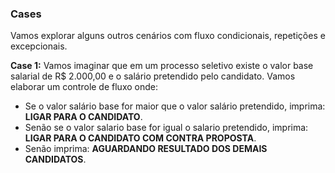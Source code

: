 ### Cases

Vamos explorar alguns outros cenários com fluxo condicionais,
repetições e excepcionais.

<strong>Case 1:</strong> Vamos imaginar que em um processo seletivo existe
o valor base salarial de R$ 2.000,00 e o salário pretendido pelo
candidato. Vamos elaborar um controle de fluxo onde:

 - Se o valor salário base for maior que o valor salário
pretendido, imprima: <strong>LIGAR PARA O CANDIDATO</strong>.
 - Senão se o valor salario base for igual o salario pretendido,
imprima: <strong>LIGAR PARA O CANDIDATO COM CONTRA PROPOSTA</strong>.
 - Senão imprima: <strong>AGUARDANDO RESULTADO DOS DEMAIS CANDIDATOS</strong>.